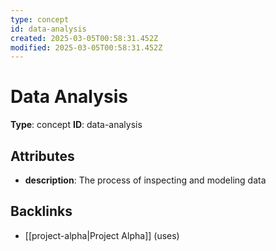 ```yaml
---
type: concept
id: data-analysis
created: 2025-03-05T00:58:31.452Z
modified: 2025-03-05T00:58:31.452Z
---
```


# Data Analysis

**Type**: concept
**ID**: data-analysis

## Attributes

- **description**: The process of inspecting and modeling data

## Backlinks

- [[project-alpha|Project Alpha]] (uses)

